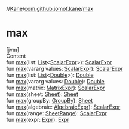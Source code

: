 //[Kane](../index.md)/[com.github.jomof.kane](index.md)/[max](max.md)



# max  
[jvm]  
Content  
fun [max](max.md)(list: [List](https://kotlinlang.org/api/latest/jvm/stdlib/kotlin.collections/-list/index.html)<[ScalarExpr](-scalar-expr/index.md)>): [ScalarExpr](-scalar-expr/index.md)  
fun [max](max.md)(vararg values: [ScalarExpr](-scalar-expr/index.md)): [ScalarExpr](-scalar-expr/index.md)  
fun [max](max.md)(list: [List](https://kotlinlang.org/api/latest/jvm/stdlib/kotlin.collections/-list/index.html)<[Double](https://kotlinlang.org/api/latest/jvm/stdlib/kotlin/-double/index.html)>): [Double](https://kotlinlang.org/api/latest/jvm/stdlib/kotlin/-double/index.html)  
fun [max](max.md)(vararg values: [Double](https://kotlinlang.org/api/latest/jvm/stdlib/kotlin/-double/index.html)): [Double](https://kotlinlang.org/api/latest/jvm/stdlib/kotlin/-double/index.html)  
fun [max](max.md)(matrix: [MatrixExpr](-matrix-expr/index.md)): [ScalarExpr](-scalar-expr/index.md)  
fun [max](max.md)(sheet: [Sheet](../com.github.jomof.kane.impl.sheet/-sheet/index.md)): [Sheet](../com.github.jomof.kane.impl.sheet/-sheet/index.md)  
fun [max](max.md)(groupBy: [GroupBy](../com.github.jomof.kane.impl.sheet/-group-by/index.md)): [Sheet](../com.github.jomof.kane.impl.sheet/-sheet/index.md)  
fun [max](max.md)(algebraic: [AlgebraicExpr](-algebraic-expr/index.md)): [ScalarExpr](-scalar-expr/index.md)  
fun [max](max.md)(range: [SheetRange](../com.github.jomof.kane.impl.sheet/-sheet-range/index.md)): [ScalarExpr](-scalar-expr/index.md)  
fun [max](max.md)(expr: [Expr](-expr/index.md)): [Expr](-expr/index.md)  



